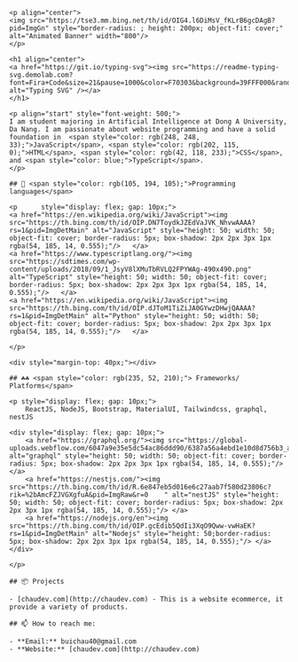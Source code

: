    <p align="center">
    <img src="https://tse3.mm.bing.net/th/id/OIG4.l6DiMsV_fKLrB6gcDAgB?pid=ImgGn" style="border-radius: ; height: 200px; object-fit: cover;" alt="Animated Banner" width="800"/>
    </p>

    <h1 align="center">
    <a href="https://git.io/typing-svg"><img src="https://readme-typing-svg.demolab.com?font=Fira+Code&size=21&pause=1000&color=F70303&background=39FFF000&random=false&width=435&lines=Hi+there%2C+I'm+Chou+%F0%9F%91%8B;I'm+a+Website+Development+Engineer%F0%9F%91%8B" alt="Typing SVG" /></a>
    </h1>

    <p align="start" style="font-weight: 500;">
    I am student majoring in Artificial Intelligence at Dong A University, Da Nang. I am passionate about website programming and have a solid foundation in  <span style="color: rgb(248, 248, 33);">JavaScript</span>, <span style="color: rgb(202, 115, 0);">HTML</span>, <span style="color: rgb(42, 118, 233);">CSS</span>,  and <span style="color: blue;">TypeScript</span>.
    </p>

    ## 🚀 <span style="color: rgb(105, 194, 105);">Programming languages</span>

    <p      style="display: flex; gap: 10px;">
    <a href="https://en.wikipedia.org/wiki/JavaScript"><img src="https://th.bing.com/th/id/OIP.DN7ToydkJZEdVaJVK_NhvwAAAA?rs=1&pid=ImgDetMain" alt="JavaScript" style="height: 50; width: 50; object-fit: cover; border-radius: 5px; box-shadow: 2px 2px 3px 1px rgba(54, 185, 14, 0.555);"/>   </a>
    <a href="https://www.typescriptlang.org/"><img src="https://sdtimes.com/wp-content/uploads/2018/09/1_JsyV8lXMuTbRVLQ2FPYWAg-490x490.png" alt="TypeScript" style="height: 50; width: 50; object-fit: cover; border-radius: 5px; box-shadow: 2px 2px 3px 1px rgba(54, 185, 14, 0.555);"/>   </a>
    <a href="https://en.wikipedia.org/wiki/JavaScript"><img src="https://th.bing.com/th/id/OIP.dJToM1TiZiJA0GYwzDHwjQAAAA?rs=1&pid=ImgDetMain" alt="Python" style="height: 50; width: 50; object-fit: cover; border-radius: 5px; box-shadow: 2px 2px 3px 1px rgba(54, 185, 14, 0.555);"/>   </a>

    </p>

    <div style="margin-top: 40px;"></div>

    ## ☘️☘️ <span style="color: rgb(235, 52, 210);"> Frameworks/ Platforms</span>

    <p style="display: flex; gap: 10px;">
        ReactJS, NodeJS, Bootstrap, MaterialUI, Tailwindcss, graphql, nestJS

    <div style="display: flex; gap: 10px;">
        <a href="https://graphql.org/"><img src="https://global-uploads.webflow.com/6047a9e35e5dc54ac86ddd90/6387a56a4ebd1e10d8d756b3_acOjPuh_6BlaE787AhPa3azeiph4Rq50vl9Zsq47x3Y.png" alt="graphql" style="height: 50; width: 50; object-fit: cover; border-radius: 5px; box-shadow: 2px 2px 3px 1px rgba(54, 185, 14, 0.555);"/> </a>
        <a href="https://nestjs.com/"><img src="https://th.bing.com/th/id/R.6e847eb5d016e6c27aab7f580d23806c?rik=%2bAmcFZJVGXgfuA&pid=ImgRaw&r=0    " alt="nestJS" style="height: 50; width: 50; object-fit: cover; border-radius: 5px; box-shadow: 2px 2px 3px 1px rgba(54, 185, 14, 0.555);"/> </a>
        <a href="https://nodejs.org/en"><img src="https://th.bing.com/th/id/OIP.gcEdib5QdIi3XqO9Qww-vwHaEK?rs=1&pid=ImgDetMain" alt="Nodejs" style="height: 50;border-radius: 5px; box-shadow: 2px 2px 3px 1px rgba(54, 185, 14, 0.555);"/> </a>
    </div>

    </p>

    ## 📦 Projects

    - [chaudev.com](http://chaudev.com) - This is a website ecommerce, it provide a variety of products.

    ## 📫 How to reach me:

    - **Email:** buichau40@gmail.com
    - **Website:** [chaudev.com](http://chaudev.com)
